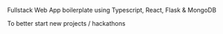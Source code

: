 Fullstack Web App boilerplate using Typescript, React, Flask & MongoDB

To better start new projects / hackathons
